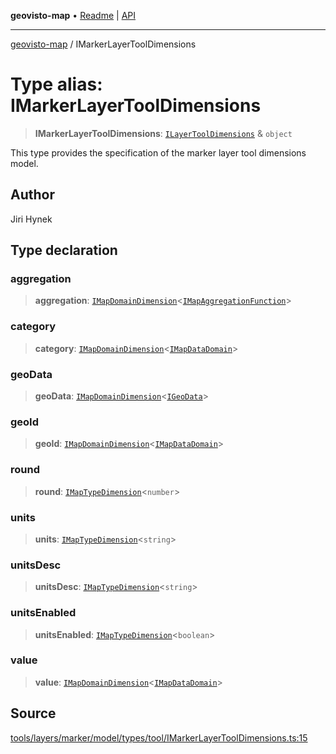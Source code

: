 **geovisto-map** • [Readme](../README.md) \| [API](../globals.md)

***

[geovisto-map](../README.md) / IMarkerLayerToolDimensions

# Type alias: IMarkerLayerToolDimensions

> **IMarkerLayerToolDimensions**: [`ILayerToolDimensions`](ILayerToolDimensions.md) & `object`

This type provides the specification of the marker layer tool dimensions model.

## Author

Jiri Hynek

## Type declaration

### aggregation

> **aggregation**: [`IMapDomainDimension`](../interfaces/IMapDomainDimension.md)\<[`IMapAggregationFunction`](../interfaces/IMapAggregationFunction.md)\>

### category

> **category**: [`IMapDomainDimension`](../interfaces/IMapDomainDimension.md)\<[`IMapDataDomain`](../interfaces/IMapDataDomain.md)\>

### geoData

> **geoData**: [`IMapDomainDimension`](../interfaces/IMapDomainDimension.md)\<[`IGeoData`](../interfaces/IGeoData.md)\>

### geoId

> **geoId**: [`IMapDomainDimension`](../interfaces/IMapDomainDimension.md)\<[`IMapDataDomain`](../interfaces/IMapDataDomain.md)\>

### round

> **round**: [`IMapTypeDimension`](../interfaces/IMapTypeDimension.md)\<`number`\>

### units

> **units**: [`IMapTypeDimension`](../interfaces/IMapTypeDimension.md)\<`string`\>

### unitsDesc

> **unitsDesc**: [`IMapTypeDimension`](../interfaces/IMapTypeDimension.md)\<`string`\>

### unitsEnabled

> **unitsEnabled**: [`IMapTypeDimension`](../interfaces/IMapTypeDimension.md)\<`boolean`\>

### value

> **value**: [`IMapDomainDimension`](../interfaces/IMapDomainDimension.md)\<[`IMapDataDomain`](../interfaces/IMapDataDomain.md)\>

## Source

[tools/layers/marker/model/types/tool/IMarkerLayerToolDimensions.ts:15](https://github.com/geovisto/geovisto-map/blob/5ee2cb5d45c19062fc8fc6beefa2848c076518b6/src/tools/layers/marker/model/types/tool/IMarkerLayerToolDimensions.ts#L15)
